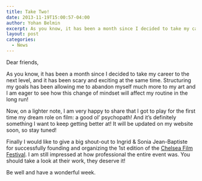 ```yaml
---
title: Take Two!
date: 2013-11-19T15:00:57-04:00
author: Yohan Belmin
excerpt: As you know, it has been a month since I decided to take my career to the next level, and it has been scary and exciting at the same time. Structuring my goals has been allowing me to abandon myself much more to my art and I am eager to see how this change of mindset will affect my routine in the long run!
layout: post
categories:
  - News
---
```

Dear friends,

As you know, it has been a month since I decided to take my career to the next level, and it has been scary and exciting at the same time. Structuring my goals has been allowing me to abandon myself much more to my art and I am eager to see how this change of mindset will affect my routine in the long run!

Now, on a lighter note, I am very happy to share that I got to play for the first time my dream role on film: a good ol&#8217; psychopath! And it&#8217;s definitely something I want to keep getting better at! It will be updated on my website soon, so stay tuned!

Finally I would like to give a big shout-out to Ingrid & Sonia Jean-Baptiste for successfully founding and organizing the 1st edition of the <a href="http://chelseafilm.org/" target="_blank">Chelsea Film Festival</a>. I am still impressed at how professional the entire event was. You should take a look at their work, they deserve it!

Be well and have a wonderful week.
